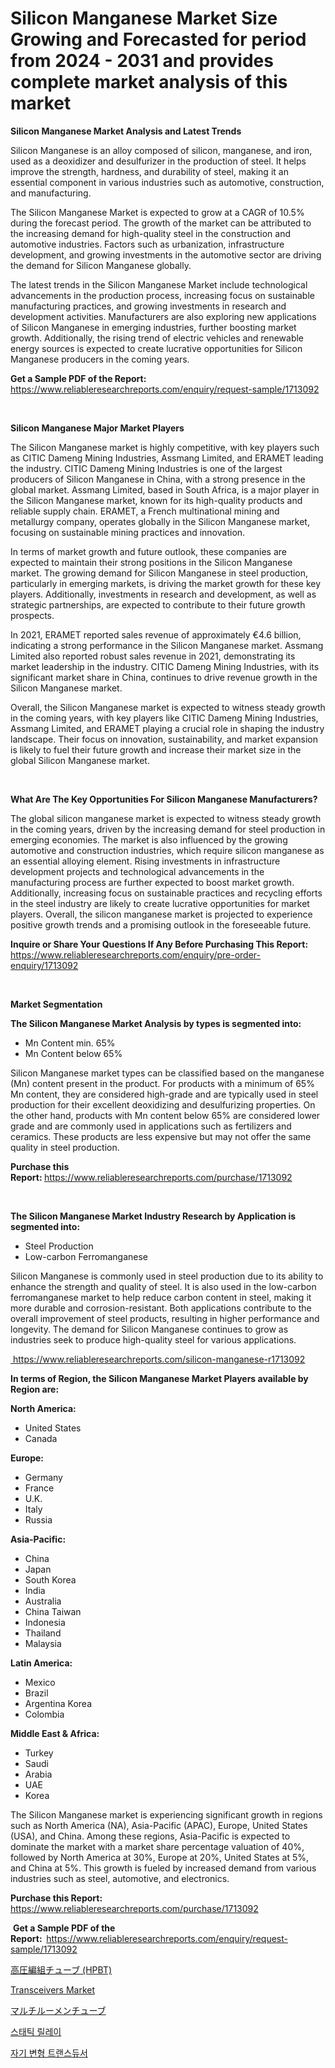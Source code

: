 <p><h1>Silicon Manganese Market Size Growing and Forecasted for period from 2024 - 2031 and provides complete market analysis of this market</h1></p><p><strong>Silicon Manganese Market Analysis and Latest Trends</strong></p>
<p><p>Silicon Manganese is an alloy composed of silicon, manganese, and iron, used as a deoxidizer and desulfurizer in the production of steel. It helps improve the strength, hardness, and durability of steel, making it an essential component in various industries such as automotive, construction, and manufacturing.</p><p>The Silicon Manganese Market is expected to grow at a CAGR of 10.5% during the forecast period. The growth of the market can be attributed to the increasing demand for high-quality steel in the construction and automotive industries. Factors such as urbanization, infrastructure development, and growing investments in the automotive sector are driving the demand for Silicon Manganese globally.</p><p>The latest trends in the Silicon Manganese Market include technological advancements in the production process, increasing focus on sustainable manufacturing practices, and growing investments in research and development activities. Manufacturers are also exploring new applications of Silicon Manganese in emerging industries, further boosting market growth. Additionally, the rising trend of electric vehicles and renewable energy sources is expected to create lucrative opportunities for Silicon Manganese producers in the coming years.</p></p>
<p><strong>Get a Sample PDF of the Report:&nbsp;</strong> <a href="https://www.reliableresearchreports.com/enquiry/request-sample/1713092">https://www.reliableresearchreports.com/enquiry/request-sample/1713092</a></p>
<p>&nbsp;</p>
<p><strong>Silicon Manganese Major Market Players</strong></p>
<p><p>The Silicon Manganese market is highly competitive, with key players such as CITIC Dameng Mining Industries, Assmang Limited, and ERAMET leading the industry. CITIC Dameng Mining Industries is one of the largest producers of Silicon Manganese in China, with a strong presence in the global market. Assmang Limited, based in South Africa, is a major player in the Silicon Manganese market, known for its high-quality products and reliable supply chain. ERAMET, a French multinational mining and metallurgy company, operates globally in the Silicon Manganese market, focusing on sustainable mining practices and innovation.</p><p>In terms of market growth and future outlook, these companies are expected to maintain their strong positions in the Silicon Manganese market. The growing demand for Silicon Manganese in steel production, particularly in emerging markets, is driving the market growth for these key players. Additionally, investments in research and development, as well as strategic partnerships, are expected to contribute to their future growth prospects.</p><p>In 2021, ERAMET reported sales revenue of approximately €4.6 billion, indicating a strong performance in the Silicon Manganese market. Assmang Limited also reported robust sales revenue in 2021, demonstrating its market leadership in the industry. CITIC Dameng Mining Industries, with its significant market share in China, continues to drive revenue growth in the Silicon Manganese market.</p><p>Overall, the Silicon Manganese market is expected to witness steady growth in the coming years, with key players like CITIC Dameng Mining Industries, Assmang Limited, and ERAMET playing a crucial role in shaping the industry landscape. Their focus on innovation, sustainability, and market expansion is likely to fuel their future growth and increase their market size in the global Silicon Manganese market.</p></p>
<p>&nbsp;</p>
<p><strong>What Are The Key Opportunities For Silicon Manganese Manufacturers?</strong></p>
<p><p>The global silicon manganese market is expected to witness steady growth in the coming years, driven by the increasing demand for steel production in emerging economies. The market is also influenced by the growing automotive and construction industries, which require silicon manganese as an essential alloying element. Rising investments in infrastructure development projects and technological advancements in the manufacturing process are further expected to boost market growth. Additionally, increasing focus on sustainable practices and recycling efforts in the steel industry are likely to create lucrative opportunities for market players. Overall, the silicon manganese market is projected to experience positive growth trends and a promising outlook in the foreseeable future.</p></p>
<p><strong>Inquire or Share Your Questions If Any Before Purchasing This Report:</strong> <a href="https://www.reliableresearchreports.com/enquiry/pre-order-enquiry/1713092">https://www.reliableresearchreports.com/enquiry/pre-order-enquiry/1713092</a></p>
<p>&nbsp;</p>
<p><strong>Market Segmentation</strong></p>
<p><strong>The Silicon Manganese Market Analysis by types is segmented into:</strong></p>
<p><ul><li>Mn Content min. 65%</li><li>Mn Content below 65%</li></ul></p>
<p><p>Silicon Manganese market types can be classified based on the manganese (Mn) content present in the product. For products with a minimum of 65% Mn content, they are considered high-grade and are typically used in steel production for their excellent deoxidizing and desulfurizing properties. On the other hand, products with Mn content below 65% are considered lower grade and are commonly used in applications such as fertilizers and ceramics. These products are less expensive but may not offer the same quality in steel production.</p></p>
<p><strong>Purchase this Report:&nbsp;</strong><a href="https://www.reliableresearchreports.com/purchase/1713092">https://www.reliableresearchreports.com/purchase/1713092</a></p>
<p>&nbsp;</p>
<p><strong>The Silicon Manganese Market Industry Research by Application is segmented into:</strong></p>
<p><ul><li>Steel Production</li><li>Low-carbon Ferromanganese</li></ul></p>
<p><p>Silicon Manganese is commonly used in steel production due to its ability to enhance the strength and quality of steel. It is also used in the low-carbon ferromanganese market to help reduce carbon content in steel, making it more durable and corrosion-resistant. Both applications contribute to the overall improvement of steel products, resulting in higher performance and longevity. The demand for Silicon Manganese continues to grow as industries seek to produce high-quality steel for various applications.</p></p>
<p><a href="https://www.reliableresearchreports.com/silicon-manganese-r1713092">&nbsp;https://www.reliableresearchreports.com/silicon-manganese-r1713092</a></p>
<p><strong>In terms of Region, the Silicon Manganese Market Players available by Region are:</strong></p>
<p>
    <p> <strong> North America: </strong>
        <ul>
            <li>United States</li>
            <li>Canada</li>
        </ul>
        </p> 
    <p> <strong> Europe: </strong>
        <ul>
            <li>Germany</li>
            <li>France</li>
            <li>U.K.</li>
            <li>Italy</li>
            <li>Russia</li>
        </ul>
        </p> 
    <p> <strong> Asia-Pacific: </strong>
        <ul>
            <li>China</li>
            <li>Japan</li>
            <li>South Korea</li>
            <li>India</li>
            <li>Australia</li>
            <li>China Taiwan</li>
            <li>Indonesia</li>
            <li>Thailand</li>
            <li>Malaysia</li>
        </ul>
        </p> 
    <p> <strong> Latin America: </strong>
        <ul>
            <li>Mexico</li>
            <li>Brazil</li>
            <li>Argentina Korea</li>
            <li>Colombia</li>
        </ul>
        </p> 
    <p> <strong> Middle East & Africa: </strong>
        <ul>
            <li>Turkey</li>
            <li>Saudi</li>
            <li>Arabia</li>
            <li>UAE</li>
            <li>Korea</li>
        </ul>
    </p>
    </p>
<p><p>The Silicon Manganese market is experiencing significant growth in regions such as North America (NA), Asia-Pacific (APAC), Europe, United States (USA), and China. Among these regions, Asia-Pacific is expected to dominate the market with a market share percentage valuation of 40%, followed by North America at 30%, Europe at 20%, United States at 5%, and China at 5%. This growth is fueled by increased demand from various industries such as steel, automotive, and electronics.</p></p>
<p><strong>Purchase this Report: </strong><a href="https://www.reliableresearchreports.com/purchase/1713092">https://www.reliableresearchreports.com/purchase/1713092</a></p>
<p>&nbsp;<strong>Get a Sample PDF of the Report:&nbsp;&nbsp;</strong><a href="https://www.reliableresearchreports.com/enquiry/request-sample/1713092">https://www.reliableresearchreports.com/enquiry/request-sample/1713092</a></p>
<p><strong></strong></p>
<p><p><a href="https://github.com/nxboeu02965442/Market-Research-Report-List-2/blob/main/6100878112788.md">高圧編組チューブ (HPBT)</a></p><p><a href="https://github.com/lbird53714/Market-Research-Report-List-4/blob/main/transceivers-market.md">Transceivers Market</a></p><p><a href="https://github.com/moulafa/Market-Research-Report-List-2/blob/main/2618558112789.md">マルチルーメンチューブ</a></p><p><a href="https://github.com/PercyHagernes9778/Market-Research-Report-List-2/blob/main/8546023123940.md">스태틱 릴레이</a></p><p><a href="https://github.com/rsg307664904/Market-Research-Report-List-2/blob/main/1872023123939.md">자기 변형 트랜스듀서</a></p></p>